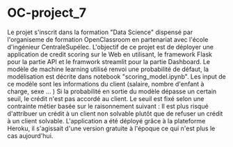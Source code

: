 # OC-project_7

Le projet s'inscrit dans la formation "Data Science" dispensé par l'organiseme de formation OpenClassroom en partenariat avec l'école d'ingénieur CentraleSupélec.
L'objectif de ce projet est de déployer une application de credit scoring sur le Web en utilisant, le framework Flask pour la partie API et le framwork 
streamlit pour la partie Dashboard. 
Le modèle de machine learning utilisé renvoi une probabilité de défaut, la modélisation est décrite dans notebook "scoring_model.ipynb". Les input de ce modèle sont les informations du client (salaire, nombre d'enfant à charge, sexe ... )
Si la probabilité en sortie du modèle dépasse un certain seuil, le crédit n'est pas accordé au client. Le seuil est fixé selon une contrainte métier basée sur le raisonnement suivant :
Il est plus risqué d'attribuer un crédit à un client non solvable plutôt que de refuser un crédit à un client solvable. 
L'application a été déployé grâce à la plateforme Heroku, il s'agissait d'une version gratuite à l'époque ce qui n'est plus le cas aujourd'hui.
